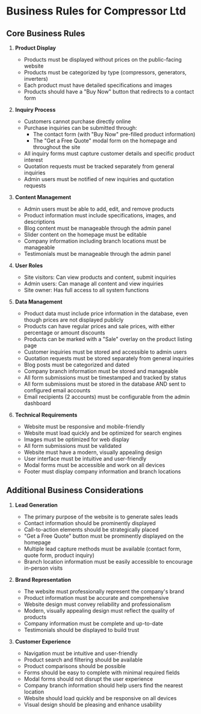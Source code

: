 # Business Rules for Compressor Ltd

## Core Business Rules

1. **Product Display**
   - Products must be displayed without prices on the public-facing website
   - Products must be categorized by type (compressors, generators, inverters)
   - Each product must have detailed specifications and images
   - Products should have a "Buy Now" button that redirects to a contact form

2. **Inquiry Process**
   - Customers cannot purchase directly online
   - Purchase inquiries can be submitted through:
     - The contact form (with "Buy Now" pre-filled product information)
     - The "Get a Free Quote" modal form on the homepage and throughout the site
   - All inquiry forms must capture customer details and specific product interest
   - Quotation requests must be tracked separately from general inquiries
   - Admin users must be notified of new inquiries and quotation requests

3. **Content Management**
   - Admin users must be able to add, edit, and remove products
   - Product information must include specifications, images, and descriptions
   - Blog content must be manageable through the admin panel
   - Slider content on the homepage must be editable
   - Company information including branch locations must be manageable
   - Testimonials must be manageable through the admin panel

4. **User Roles**
   - Site visitors: Can view products and content, submit inquiries
   - Admin users: Can manage all content and view inquiries
   - Site owner: Has full access to all system functions

5. **Data Management**
   - Product data must include price information in the database, even though prices are not displayed publicly
   - Products can have regular prices and sale prices, with either percentage or amount discounts
   - Products can be marked with a "Sale" overlay on the product listing page
   - Customer inquiries must be stored and accessible to admin users
   - Quotation requests must be stored separately from general inquiries
   - Blog posts must be categorized and dated
   - Company branch information must be stored and manageable
   - All form submissions must be timestamped and tracked by status
   - All form submissions must be stored in the database AND sent to configured email accounts
   - Email recipients (2 accounts) must be configurable from the admin dashboard

6. **Technical Requirements**
   - Website must be responsive and mobile-friendly
   - Website must load quickly and be optimized for search engines
   - Images must be optimized for web display
   - All form submissions must be validated
   - Website must have a modern, visually appealing design
   - User interface must be intuitive and user-friendly
   - Modal forms must be accessible and work on all devices
   - Footer must display company information and branch locations

## Additional Business Considerations

1. **Lead Generation**
   - The primary purpose of the website is to generate sales leads
   - Contact information should be prominently displayed
   - Call-to-action elements should be strategically placed
   - "Get a Free Quote" button must be prominently displayed on the homepage
   - Multiple lead capture methods must be available (contact form, quote form, product inquiry)
   - Branch location information must be easily accessible to encourage in-person visits

2. **Brand Representation**
   - The website must professionally represent the company's brand
   - Product information must be accurate and comprehensive
   - Website design must convey reliability and professionalism
   - Modern, visually appealing design must reflect the quality of products
   - Company information must be complete and up-to-date
   - Testimonials should be displayed to build trust

3. **Customer Experience**
   - Navigation must be intuitive and user-friendly
   - Product search and filtering should be available
   - Product comparisons should be possible
   - Forms should be easy to complete with minimal required fields
   - Modal forms should not disrupt the user experience
   - Company branch information should help users find the nearest location
   - Website should load quickly and be responsive on all devices
   - Visual design should be pleasing and enhance usability
